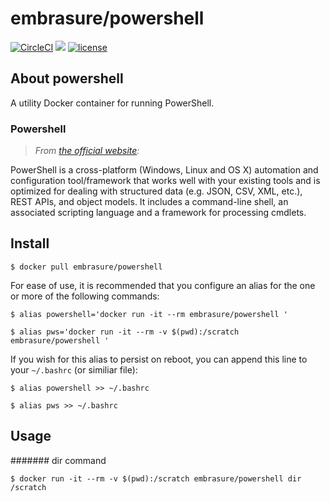 # embrasure/powershell

[![CircleCI](https://circleci.com/gh/embrasure/powershell/tree/master.svg?style=svg)](https://circleci.com/gh/embrasure/powershell/tree/master) [![](https://imagelayers.io/badge/embrasure/powershell:latest.svg)](https://imagelayers.io/?images=embrasure/powershell:latest 'Get your own badge on imagelayers.io') [![license](https://img.shields.io/badge/license-MIT-blue.svg?style=plastic)]()

## About powershell

A utility Docker container for running PowerShell.  

### Powershell

> *From [the official website](https://github.com/PowerShell/PowerShell):*

PowerShell is a cross-platform (Windows, Linux and OS X) automation and configuration tool/framework that works well with your existing tools and is optimized for dealing with structured data (e.g. JSON, CSV, XML, etc.), REST APIs, and object models. It includes a command-line shell, an associated scripting language and a framework for processing cmdlets.

## Install

`$ docker pull embrasure/powershell`

For ease of use, it is recommended that you configure an alias for the one or more of the following commands:

`$ alias powershell='docker run -it --rm embrasure/powershell '`

`$ alias pws='docker run -it --rm -v $(pwd):/scratch embrasure/powershell '`

If you wish for this alias to persist on reboot, you can append this line to your `~/.bashrc` (or similiar file):

`$ alias powershell >> ~/.bashrc`

`$ alias pws >> ~/.bashrc`

## Usage

####### dir command

`$ docker run -it --rm -v $(pwd):/scratch embrasure/powershell dir /scratch`